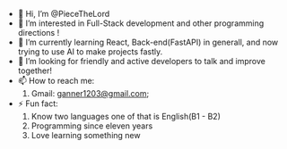 - 👋 Hi, I’m @PieceTheLord
- 👀 I’m interested in Full-Stack development and other programming directions !
- 🌱 I’m currently learning React, Back-end(FastAPI) in generall, and now trying to use AI to make projects fastly.
- 💞️ I’m looking for friendly and active developers to talk and improve together!
- 📫 How to reach me:
  1. Gmail: ganner1203@gmail.com;
- ⚡ Fun fact:
  1. Know two languages one of that is English(B1 - B2)
  2. Programming since eleven years
  3. Love learning something new


<!---
PieceTheLord/PieceTheLord is a ✨ special ✨ repository because its `README.md` (this file) appears on your GitHub profile.
You can click the Preview link to take a look at your changes.
--->
